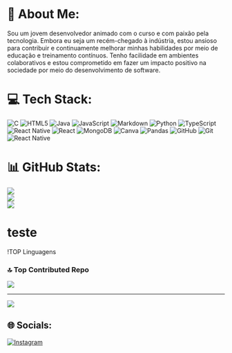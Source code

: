 # 💫 About Me:
Sou um jovem desenvolvedor animado com o curso e com paixão pela tecnologia. Embora eu seja um recém-chegado à indústria, estou ansioso para contribuir e continuamente melhorar minhas habilidades por meio de educação e treinamento contínuos. Tenho facilidade em ambientes colaborativos e estou comprometido em fazer um impacto positivo na sociedade por meio do desenvolvimento de software.



# 💻 Tech Stack:
![C](https://img.shields.io/badge/c-%2300599C.svg?style=for-the-badge&logo=c&logoColor=white) ![HTML5](https://img.shields.io/badge/html5-%23E34F26.svg?style=for-the-badge&logo=html5&logoColor=white) ![Java](https://img.shields.io/badge/java-%23ED8B00.svg?style=for-the-badge&logo=openjdk&logoColor=white) ![JavaScript](https://img.shields.io/badge/javascript-%23323330.svg?style=for-the-badge&logo=javascript&logoColor=%23F7DF1E) ![Markdown](https://img.shields.io/badge/markdown-%23000000.svg?style=for-the-badge&logo=markdown&logoColor=white) ![Python](https://img.shields.io/badge/python-3670A0?style=for-the-badge&logo=python&logoColor=ffdd54) ![TypeScript](https://img.shields.io/badge/typescript-%23007ACC.svg?style=for-the-badge&logo=typescript&logoColor=white) ![React Native](https://img.shields.io/badge/react_native-%2320232a.svg?style=for-the-badge&logo=react&logoColor=%2361DAFB) ![React](https://img.shields.io/badge/react-%2320232a.svg?style=for-the-badge&logo=react&logoColor=%2361DAFB) ![MongoDB](https://img.shields.io/badge/MongoDB-%234ea94b.svg?style=for-the-badge&logo=mongodb&logoColor=white) ![Canva](https://img.shields.io/badge/Canva-%2300C4CC.svg?style=for-the-badge&logo=Canva&logoColor=white) ![Pandas](https://img.shields.io/badge/pandas-%23150458.svg?style=for-the-badge&logo=pandas&logoColor=white) ![GitHub](https://img.shields.io/badge/github-%23121011.svg?style=for-the-badge&logo=github&logoColor=white) ![Git](https://img.shields.io/badge/git-%23F05033.svg?style=for-the-badge&logo=git&logoColor=white) ![React Native](https://img.shields.io/badge/react_native-%2320232a.svg?style=for-the-badge&logo=react&logoColor=%2361DAFB)
# 📊 GitHub Stats:
![](https://github-readme-stats.vercel.app/api?username=omarcomaciel&theme=merko&hide_border=false&include_all_commits=true&count_private=true)<br/>
![](https://github-readme-streak-stats.herokuapp.com/?user=omarcomaciel&theme=merko&hide_border=false)<br/>
![](https://github-readme-stats.vercel.app/api/top-langs/?username=omarcomaciel&theme=merko&hide_border=false&include_all_commits=true&count_private=true&layout=compact)

# teste
!TOP Linguagens


### 🔝 Top Contributed Repo
![](https://github-contributor-stats.vercel.app/api?username=omarcomaciel&limit=5&theme=dark&combine_all_yearly_contributions=true)

---
[![](https://visitcount.itsvg.in/api?id=omarcomaciel&icon=0&color=0)](https://visitcount.itsvg.in)

## 🌐 Socials:
[![Instagram](https://img.shields.io/badge/Instagram-%23E4405F.svg?logo=Instagram&logoColor=white)](https://instagram.com/marco.maciel_) 
<!-- Proudly created with GPRM ( https://gprm.itsvg.in ) -->
